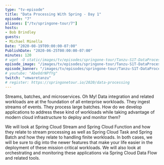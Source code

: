 ```yaml
---
type: "tv-episode"
title: "Data Processing With Spring - Day 1"
episode: "7"
aliases: ["/tv/springone-tour/7"]
hosts:
- Bob Brindley
guests:
- Michael Minella
Date: "2020-08-19T09:00:00-07:00"
PublishDate: "2020-06-25T00:00:00-07:00"
minutes: 120
# wget -O static/images/tv/episodes/springone-tour/Tanzu-S1T-DataProcessing-yt.jpg https://img.youtube.com/vi/AbeOdrNPfYg/mqdefault.jpg
episode_image: "/images/tv/episodes/springone-tour/Tanzu-S1T-DataProcessing-yt.jpg"
episode_banner: "/images/tv/episodes/springone-tour/Tanzu-S1T-DataProcessing-yt.jpg"
# youtube: "AbeOdrNPfYg"
twitch: "vmwaretanzu"
# register: https://springonetour.io/2020/data-processing
---
```


Streams, batches, and microservices. Oh My! Data integration and related workloads are at the foundation of all enterprise workloads. They ingest streams of events. They process large batches. How do we develop applications to address these kind of workloads while taking advantage of modern cloud infrastructure to deploy and monitor them?

We will look at Spring Cloud Stream and Spring Cloud Function and how they relate to stream processing as well as Spring Cloud Task and Spring Batch and how they relate to handling finite workloads. In both cases, we will be sure to dig into the newer features that make your life easier in the deployment of these mission critical workloads. We will also look at orchestrating and monitoring these applications via Spring Cloud Data Flow and related tools.
